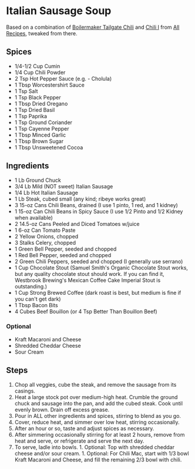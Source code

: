 # Italian Sausage Soup

Based on a combination of
[Boilermaker Tailgate Chili](https://www.allrecipes.com/recipe/78299/boilermaker-tailgate-chili/)
and [Chili I](https://www.allrecipes.com/recipe/16276/chili-i/) from
[All Recipes](https://www.allrecipes.com/), tweaked from there.

## Spices

 *  1/4-1/2 Cup Cumin
 *  1/4 Cup Chili Powder
 *  2 Tsp Hot Pepper Sauce (e.g. - Cholula)
 *  1 Tbsp Worcestershirt Sauce
 *  1 Tsp Salt
 *  1 Tsp Black Pepper
 *  1 Tbsp Dried Oregano
 *  1 Tsp Dried Basil
 *  1 Tsp Paprika
 *  1 Tsp Ground Coriander
 *  1 Tsp Cayenne Pepper
 *  1 Tbsp Minced Garlic
 *  1 Tbsp Brown Sugar
 *  1 Tbsp Unsweetened Cocoa

## Ingredients

 * 1 Lb Ground Chuck
 * 3/4 Lb Mild (NOT sweet) Italian Sausage
 * 1/4 Lb Hot Italian Sausage
 * 1 Lb Steak, cubed small (any kind; ribeye works great)
 * 3 15-oz Cans Chili Beans, drained (I use 1 pinto, 1 red, and 1 kidney)
 * 1 15-oz Can Chili Beans in Spicy Sauce (I use 1/2 Pinto and 1/2 Kidney when available)
 * 2 14.5-oz Cans Peeled and Diced Tomatoes w/juice
 * 1 6-oz Can Tomato Paste
 * 2 Yellow Onions, chopped
 * 3 Stalks Celery, chopped
 * 1 Green Bell Pepper, seeded and chopped
 * 1 Red Bell Pepper, seeded and chopped
 * 2 Green Chili Peppers, seeded and chopped (I generally use serrano)
 * 1 Cup Chocolate Stout (Samuel Smith's Organic Chocolate Stout works, but any quality chocolate
   stout should work.  If you can find it, Westbrook Brewing's Mexican Coffee Cake Imperial Stout
   is outstanding.)
 * 1 Cup Strong Brewed Coffee (dark roast is best, but medium is fine if you can't get dark)
 * 1 Tbsp Bacon Bits
 * 4 Cubes Beef Bouillon (or 4 Tsp Better Than Bouillon Beef)

### Optional

 * Kraft Macaroni and Cheese
 * Shredded Cheddar Cheese
 * Sour Cream

## Steps

  1. Chop all veggies, cube the steak, and remove the sausage from its casings.
  1. Heat a large stock pot over medium-high heat.  Crumble the ground chuck and sausage into
     the pan, and add the cubed steak.  Cook until evenly brown.  Drain off excess grease.
  1. Pour in ALL other ingredients and spices, stirring to blend as you go.
  1. Cover, reduce heat, and simmer over low heat, stirring occasionally.
  1. After an hour or so, taste and adjust spices as necessary.
  1. After simmering occasionally stirring for at least 2 hours, remove from heat and serve,
     or refrigerate and serve the next day.
  1. To serve, ladle into bowls.
    1. Optional: Top with shredded cheddar cheese and/or sour cream.
    1. Optional: For Chili Mac, start with 1/3 bowl Kraft Macaroni and Cheese, and fill the
       remaining 2/3 bowl with chili.

